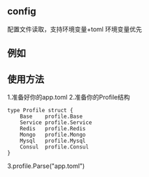 config
-----
配置文件读取，支持环境变量+toml
环境变量优先


例如
----


使用方法
----
1.准备好你的app.toml
2.准备你的Profile结构
```
type Profile struct {
	Base    profile.Base
	Service profile.Service
	Redis   profile.Redis
	Mongo   profile.Mongo
	Mysql   profile.Mysql
	Consul  profile.Consul
}
```

3.profile.Parse("app.toml")

